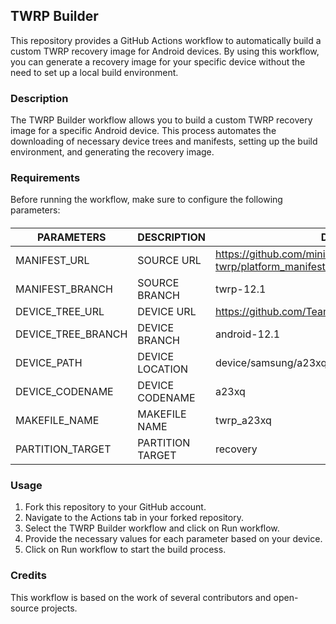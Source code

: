 ## TWRP Builder

This repository provides a GitHub Actions workflow to automatically build a custom TWRP recovery image for Android devices. By using this workflow, you can generate a recovery image for your specific device without the need to set up a local build environment.

### Description

The TWRP Builder workflow allows you to build a custom TWRP recovery image for a specific Android device. This process automates the downloading of necessary device trees and manifests, setting up the build environment, and generating the recovery image.

### Requirements

Before running the workflow, make sure to configure the following parameters:

####

| PARAMETERS         | DESCRIPTION      | DEFAULT VALUE                                                        |
| ------------------ | ---------------- | -------------------------------------------------------------------- |
| MANIFEST_URL       | SOURCE URL       | https://github.com/minimal-manifest-twrp/platform_manifest_twrp_aosp |
| MANIFEST_BRANCH    | SOURCE BRANCH    | twrp-12.1                                                            |
| DEVICE_TREE_URL    | DEVICE URL       | https://github.com/TeamWin/android_device_samsung_a23xq              |
| DEVICE_TREE_BRANCH | DEVICE BRANCH    | android-12.1                                                         |
| DEVICE_PATH        | DEVICE LOCATION  | device/samsung/a23xq                                                 |
| DEVICE_CODENAME    | DEVICE CODENAME  | a23xq                                                                |
| MAKEFILE_NAME      | MAKEFILE NAME    | twrp_a23xq                                                           |
| PARTITION_TARGET   | PARTITION TARGET | recovery                                                             |

### Usage

1. Fork this repository to your GitHub account.
2. Navigate to the Actions tab in your forked repository.
3. Select the TWRP Builder workflow and click on Run workflow.
4. Provide the necessary values for each parameter based on your device.
5. Click on Run workflow to start the build process.

### Credits

This workflow is based on the work of several contributors and open-source projects.
